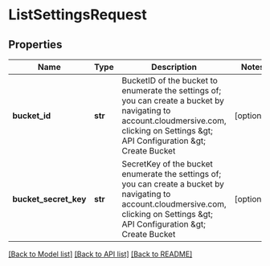 # ListSettingsRequest

## Properties
Name | Type | Description | Notes
------------ | ------------- | ------------- | -------------
**bucket_id** | **str** | BucketID of the bucket to enumerate the settings of; you can create a bucket by navigating to account.cloudmersive.com, clicking on Settings &amp;gt; API Configuration &amp;gt; Create Bucket | [optional] 
**bucket_secret_key** | **str** | SecretKey of the bucket enumerate the settings of; you can create a bucket by navigating to account.cloudmersive.com, clicking on Settings &amp;gt; API Configuration &amp;gt; Create Bucket | [optional] 

[[Back to Model list]](../README.md#documentation-for-models) [[Back to API list]](../README.md#documentation-for-api-endpoints) [[Back to README]](../README.md)



